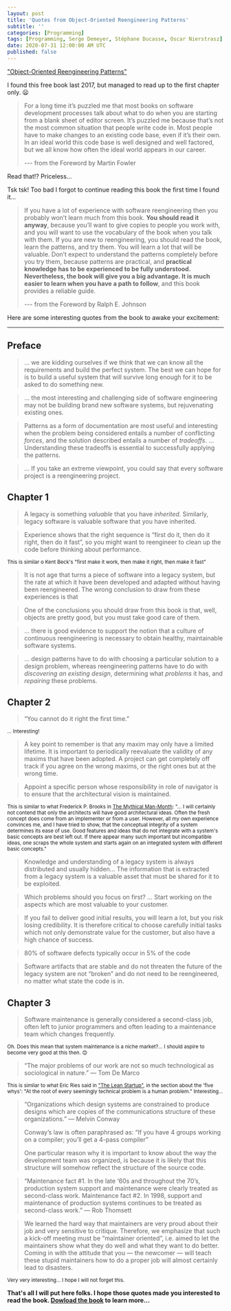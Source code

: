```yaml
---
layout: post
title: 'Quotes from Object-Oriented Reengineering Patterns'
subtitle: ''
categories: [Programming]
tags: [Programming, Serge Demeyer, Stéphane Ducasse, Oscar Nierstrasz]
date: 2020-07-31 12:00:00 AM UTC
published: false
---
```


<!-- first edits: June July 15, 2020 08:15:00 AM Philippine Time -->

["Object-Oriented Reengineering Patterns"](http://scg.unibe.ch/download/oorp/)

I found this free book last 2017, but managed to read up to the first chapter only. :frowning:

<!--more-->


> For a long time it’s puzzled me that most books on software development processes talk about what to do when you are starting from a blank sheet of editor screen. It’s puzzled me because that’s not the most common situation that people write code in. Most people have to make changes to an existing code base, even if it’s their own. In an ideal world this code base is well designed and well factored, but we all know how often the ideal world appears in our career.
>
> --- from the Foreword by Martin Fowler

Read that!? Priceless...

Tsk tsk! Too bad I forgot to continue reading this book the first time I found it...

> If you have a lot of experience with software reengineering then you probably won’t learn much from this book. **You should read it anyway**, because you’ll want to give copies to people you work with, and you will want to use the vocabulary of the book when you talk with them. If you are new to reengineering, you should read the book, learn the patterns, and try them. You will learn a lot that will be valuable. Don’t expect to understand the patterns completely before you try them, because patterns are practical, and **practical knowledge has to be experienced to be fully understood.  Nevertheless, the book will give you a big advantage. It is much easier to learn when you have a path to follow**, and this book provides a reliable guide.
>
> --- from the Foreword by Ralph E. Johnson

Here are some interesting quotes from the book to awake your excitement:

-----

## Preface

> ... we are kidding ourselves if we think that we can know all the requirements and build the perfect system. The best we can hope for is to build a useful system that will survive long enough for it to be
asked to do something new.

> ... the most interesting and challenging side of software engineering may not be building brand new software systems, but rejuvenating existing ones.

> Patterns as a form of documentation are most useful and interesting when the problem being considered entails a number of conflicting _forces_, and the solution described entails a number of _tradeoffs_.
... Understanding these tradeoffs is essential to successfully applying the patterns.

> ... If you take an extreme viewpoint, you could say that every software project is a reengineering project.

## Chapter 1

> A legacy is something _valuable_ that you have _inherited_. Similarly, legacy software is valuable software that you have inherited.

> Experience shows that the right sequence is “first do it, then do it right, then do it fast”, so you
might want to reengineer to clean up the code before thinking about performance.

<small>This is similar o Kent Beck's "first make it work, then make it right, then make it fast"</small>

> It is not age that turns a piece of software into a legacy system, but the rate at which it have
been developed and adapted without having been reengineered. The wrong conclusion to draw from these experiences is that

> One of the conclusions you should draw from this book is that, well, objects are pretty good, but you must take good care of them.

> ... there is good evidence to support the notion that a culture of continuous reengineering is necessary to obtain healthy, maintainable software systems.

> ... design patterns have to do with choosing a particular solution to a design problem, whereas reengineering patterns have to do with _discovering an existing design_, determining what _problems_ it has, and _repairing_ these problems.

## Chapter 2

> “You cannot do it right the first time.”

<small>... Interesting!</small>

> A key point to remember is that any maxim may only have a limited lifetime. It is important to periodically reevaluate the validity of any maxims that have been adopted. A project can get completely off track if you agree on the wrong maxims, or the right ones but at the wrong time.

> Appoint a specific person whose responsibility in role of navigator is to ensure that the architectural vision is maintained.

<small>This is similar to what Frederick P. Brooks in [The Mythical Man-Month](https://www.bookdepository.com/Mythical-Man-Month-Frederick-P-Brooks-Jr/9780201835953?a_aid=jflaga): "... I will certainly not contend that only the architects will have good architectural ideas. Often the fresh concept does come from an implementer or from a user. However, all my own experience convinces me, and I have tried to show, that the conceptual integrity of a system determines its ease of use. Good features and ideas that do not integrate with a system's basic concepts are best left out. If there appear many such important but incompatible ideas, one scraps the whole system and starts again on an integrated system with different basic concepts."</small>

> Knowledge and understanding of a legacy system is always distributed and usually hidden... The information that is extracted from a legacy system is a valuable asset that must be shared for it to be exploited.

> Which problems should you focus on first? ... Start working on the aspects which are most valuable to your customer.

> If you fail to deliver good initial results, you will learn a lot, but you risk losing credibility. It is therefore critical to choose carefully initial tasks which not only demonstrate value for the customer, but also have a high chance of success.

> 80% of software defects typically occur in 5% of the code

> Software artifacts that are stable and do not threaten the future of the legacy system are not “broken” and do not need to be reengineered, no matter what state the code is in.


## Chapter 3

> Software maintenance is generally considered a second-class job, often left to junior programmers and often leading to a maintenance team which changes frequently.

<small>Oh. Does this mean that system maintenance is a niche market?... I should aspire to become very good at this then. :blush:</small>


> “The major problems of our work are not so much technological as sociological in nature.” — Tom De Marco

<small>This is similar to what Eric Ries said in ["The Lean Startup"](https://www.bookdepository.com/Lean-Startup-Eric-Ries/9780670921607?a_aid=jflaga), in the section about the 'five whys': "At the root of every seemingly technical problem is a human problem." Interesting... </small>

> “Organizations which design systems are constrained to produce designs which are copies of the communications structure of these organizations.” — Melvin Conway
>
> Conway’s law is often paraphrased as: “If you have 4 groups working on a compiler; you’ll get a 4-pass compiler”
>
> One particular reason why it is important to know about the way the development team was organized, is because it is likely that this structure will somehow reflect the structure of the source code.

> “Maintenance fact #1. In the late ‘60s and throughout the 70’s, production system support and maintenance were clearly treated as second-class work.
> Maintenance fact #2. In 1998, support and maintenance of production systems continues to be treated as second-class work.” — Rob Thomsett


> We learned the hard way that maintainers are very proud about their job and very sensitive to critique.
Therefore, we emphasize that such a kick-off meeting must be “maintainer oriented”, i.e. aimed to let the maintainers show what they do well and what they want to do better. Coming in with the attitude that you — the newcomer — will teach these stupid maintainers how to do a proper job will almost certainly lead to disasters.

<small>Very very interesting... I hope I will not forget this.</small>






<small></small>


**That's all I will put here folks. I hope those quotes made you interested to read the book. [Dowload the book](http://scg.unibe.ch/download/oorp/) to learn more...**

